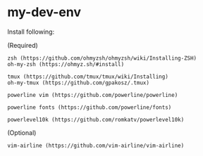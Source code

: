 # my-dev-env


Install following:

(Required)

	zsh (https://github.com/ohmyzsh/ohmyzsh/wiki/Installing-ZSH)
	oh-my-zsh (https://ohmyz.sh/#install)
	
	tmux (https://github.com/tmux/tmux/wiki/Installing)
	oh-my-tmux (https://github.com/gpakosz/.tmux)
	
	powerline vim (https://github.com/powerline/powerline)
	
	powerline fonts (https://github.com/powerline/fonts)

	powerlevel10k (https://github.com/romkatv/powerlevel10k)

(Optional)

	vim-airline (https://github.com/vim-airline/vim-airline)

